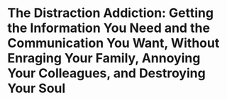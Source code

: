 # The Distraction Addiction: Getting the Information You Need and the Communication You Want, Without Enraging Your Family, Annoying Your Colleagues, and Destroying Your Soul

## 

